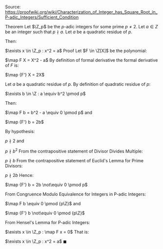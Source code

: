 # 

Source: https://proofwiki.org/wiki/Characterization_of_Integer_has_Square_Root_in_P-adic_Integers/Sufficient_Condition

Theorem
Let $\Z_p$ be the $p$-adic integers for some prime $p \ne 2$.
Let $a \in Z$ be an integer such that $p \nmid a$.
Let $a$ be a quadratic residue of $p$.

Then:

$\exists x \in \Z_p : x^2 = a$
Proof
Let $F \in \Z[X]$ be the polynomial:

$\map F X = X^2 - a$
By definition of formal derivative the formal derivative of $F$ is:

$\map {F'} X = 2X$

Let $a$ be a quadratic residue of $p$.
By definition of quadratic residue of $p$:

$\exists b \in \Z : a \equiv b^2 \pmod p$

Then:

$\map F b = b^2 - a \equiv 0 \pmod p$
and

$\map {F'} b = 2b$

By hypothesis:

$p \nmid 2$
and

$p \nmid b^2$
From the contrapositive statement of Divisor Divides Multiple:

$p \nmid b$
From the contrapositive statement of Euclid's Lemma for Prime Divisors:

$p \nmid 2b$
Hence:

$\map {F'} b = 2b \not\equiv 0 \pmod p$

From Congruence Modulo Equivalence for Integers in P-adic Integers:

$\map F b \equiv 0 \pmod {p\Z}$
and

$\map {F'} b \not\equiv 0 \pmod {p\Z}$

From Hensel's Lemma for P-adic Integers:

$\exists x \in \Z_p : \map F x = 0$
That is:

$\exists x \in \Z_p : x^2 = a$
$\blacksquare$





